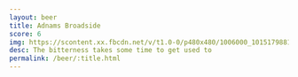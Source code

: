 ```yaml
---
layout: beer
title: Adnams Broadside
score: 6
img: https://scontent.xx.fbcdn.net/v/t1.0-0/p480x480/1006000_10151798819328745_2080424026_n.jpg?oh=e168cde78e13c90a7432ad51d030db27&oe=591799E6
desc: The bitterness takes some time to get used to
permalink: /beer/:title.html
---
```

